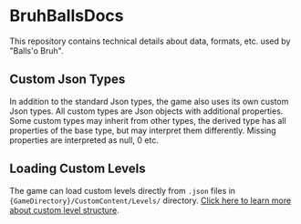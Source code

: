 # BruhBallsDocs
This repository contains technical details about data, formats, etc. used by "Balls'o Bruh".

## Custom Json Types
In addition to the standard Json types, the game also uses its own custom Json types. All custom types are Json objects with additional properties. Some custom types may inherit from other types, the derived type has all properties of the base type, but may interpret them differently. Missing properties are interpreted as null, 0 etc.

## Loading Custom Levels
The game can load custom levels directly from `.json` files in `{GameDirectory}/CustomContent/Levels/` directory. [Click here to learn more about custom level structure](JsonTypes/Level.md).
